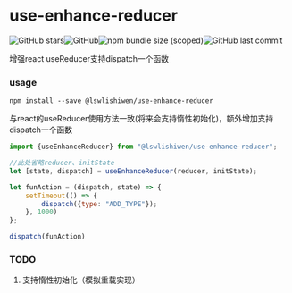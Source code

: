 # use-enhance-reducer
![GitHub stars](https://img.shields.io/github/stars/fuzzy-lee/use-enhance-reducer?style=social)![GitHub](https://img.shields.io/github/license/fuzzy-lee/use-enhance-reducer)![npm bundle size (scoped)](https://img.shields.io/bundlephobia/minzip/@lswlishiwen/use-enhance-reducer?color=rgb%28124%2C176%2C18%29)![GitHub last commit](https://img.shields.io/github/last-commit/fuzzy-lee/use-enhance-reducer?color=RGB%28141%2C186%2C5%29)

增强react useReducer支持dispatch一个函数


### usage
`npm install --save @lswlishiwen/use-enhance-reducer`

与react的useReducer使用方法一致(将来会支持惰性初始化)，额外增加支持dispatch一个函数
```javascript
import {useEnhanceReducer} from "@lswlishiwen/use-enhance-reducer";

//此处省略reducer、initState
let [state, dispatch] = useEnhanceReducer(reducer, initState);

let funAction = (dispatch, state) => {
    setTimeout(() => {
        dispatch({type: "ADD_TYPE"});
    }, 1000)
};

dispatch(funAction)

```


### TODO 
1. 支持惰性初始化（模拟重载实现）

